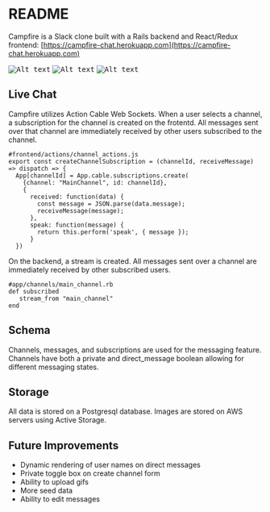 # README

Campfire is a Slack clone built with a Rails backend and React/Redux frontend: [https://campfire-chat.herokuapp.com](https://campfire-chat.herokuapp.com)


<kbd>![Alt text](app/assets/images/campfire-homescreen.png?s=50)</kbd>
<kbd>![Alt text](app/assets/images/campfire-chat.png?s=50)</kbd>
<kbd>![Alt text](app/assets/images/campfire-dm.png?s=50)</kbd>

## Live Chat

Campfire utilizes Action Cable Web Sockets. When a user selects a channel, a subscription for the channel is created on the frotentd. All messages sent over that channel are immediately received by other users subscribed to the channel.

```
#frontend/actions/channel_actions.js
export const createChannelSubscription = (channelId, receiveMessage) => dispatch => {
  App[channelId] = App.cable.subscriptions.create(
    {channel: "MainChannel", id: channelId},
    {
      received: function(data) {
        const message = JSON.parse(data.message);
        receiveMessage(message);
      },
      speak: function(message) {
        return this.perform('speak', { message });
      }
  })
 ```
 
 On the backend, a stream is created. All messages sent over a channel are immediately received by other subscribed users.
 
 ```
 #app/channels/main_channel.rb
 def subscribed
    stream_from "main_channel"
 end
```

## Schema

Channels, messages, and subscriptions are used for the messaging feature. Channels have both a private and direct_message boolean allowing for different messaging states.

## Storage

All data is stored on a Postgresql database. Images are stored on AWS servers using Active Storage.

## Future Improvements

* Dynamic rendering of user names on direct messages
* Private toggle box on create channel form
* Ability to upload gifs
* More seed data
* Ability to edit messages
 
